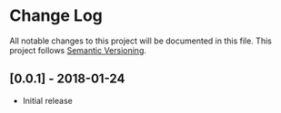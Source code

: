 # Change Log
All notable changes to this project will be documented in this file.
This project follows [Semantic Versioning](http://semver.org/).

## [0.0.1] - 2018-01-24
 - Initial release
